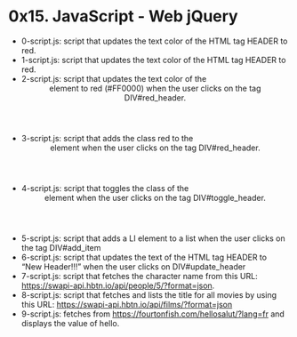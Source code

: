 # 0x15. JavaScript - Web jQuery

- 0-script.js: script that updates the text color of the HTML tag HEADER to red.
- 1-script.js: script that updates the text color of the HTML tag HEADER to red.
- 2-script.js: script that updates the text color of the <header> element to red (#FF0000) when the user clicks on the tag DIV#red_header.
- 3-script.js: script that adds the class red to the <header> element when the user clicks on the tag DIV#red_header.
- 4-script.js: script that toggles the class of the <header> element when the user clicks on the tag DIV#toggle_header.
- 5-script.js: script that adds a LI element to a list when the user clicks on the tag DIV#add_item
- 6-script.js: script that updates the text of the HTML tag HEADER to “New Header!!!” when the user clicks on DIV#update_header
- 7-script.js: script that fetches the character name from this URL: https://swapi-api.hbtn.io/api/people/5/?format=json.
- 8-script.js: script that fetches and lists the title for all movies by using this URL: https://swapi-api.hbtn.io/api/films/?format=json
- 9-script.js: fetches from https://fourtonfish.com/hellosalut/?lang=fr and displays the value of hello.
